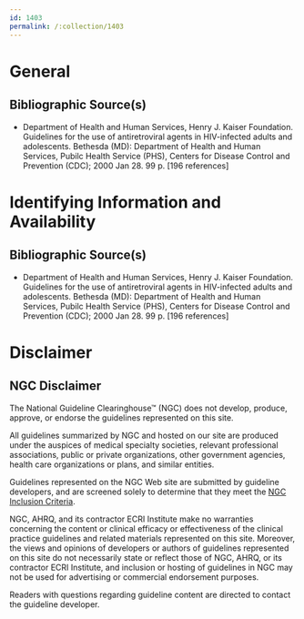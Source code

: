 ```yaml
---
id: 1403
permalink: /:collection/1403
---
```


# General

## Bibliographic Source(s)

- Department of Health and Human Services, Henry J. Kaiser Foundation. Guidelines for the use of antiretroviral agents in HIV-infected adults and adolescents. Bethesda (MD): Department of Health and Human Services, Pubilc Health Service (PHS), Centers for Disease Control and Prevention (CDC); 2000 Jan 28. 99 p. [196 references]

# Identifying Information and Availability

## Bibliographic Source(s)

- Department of Health and Human Services, Henry J. Kaiser Foundation. Guidelines for the use of antiretroviral agents in HIV-infected adults and adolescents. Bethesda (MD): Department of Health and Human Services, Pubilc Health Service (PHS), Centers for Disease Control and Prevention (CDC); 2000 Jan 28. 99 p. [196 references]

# Disclaimer

## NGC Disclaimer

The National Guideline Clearinghouse™ (NGC) does not develop, produce, approve, or endorse the guidelines represented on this site.

All guidelines summarized by NGC and hosted on our site are produced under the auspices of medical specialty societies, relevant professional associations, public or private organizations, other government agencies, health care organizations or plans, and similar entities.

Guidelines represented on the NGC Web site are submitted by guideline developers, and are screened solely to determine that they meet the [NGC Inclusion Criteria](/help-and-about/summaries/inclusion-criteria).

NGC, AHRQ, and its contractor ECRI Institute make no warranties concerning the content or clinical efficacy or effectiveness of the clinical practice guidelines and related materials represented on this site. Moreover, the views and opinions of developers or authors of guidelines represented on this site do not necessarily state or reflect those of NGC, AHRQ, or its contractor ECRI Institute, and inclusion or hosting of guidelines in NGC may not be used for advertising or commercial endorsement purposes.

Readers with questions regarding guideline content are directed to contact the guideline developer.

